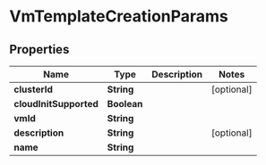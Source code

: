 

# VmTemplateCreationParams


## Properties

Name | Type | Description | Notes
------------ | ------------- | ------------- | -------------
**clusterId** | **String** |  |  [optional]
**cloudInitSupported** | **Boolean** |  | 
**vmId** | **String** |  | 
**description** | **String** |  |  [optional]
**name** | **String** |  | 



